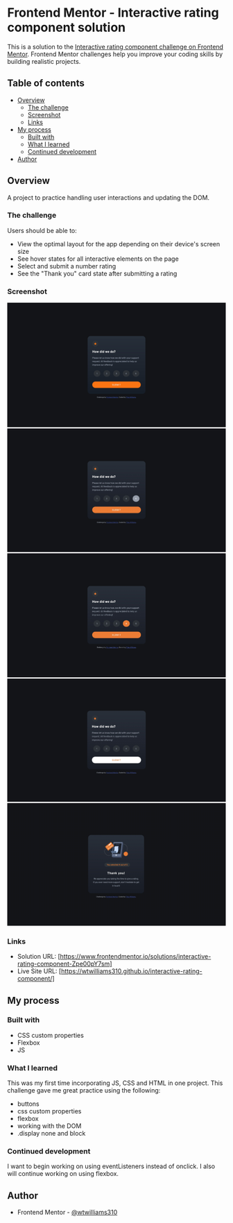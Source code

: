 # Frontend Mentor - Interactive rating component solution

This is a solution to the [Interactive rating component challenge on Frontend Mentor](https://www.frontendmentor.io/challenges/interactive-rating-component-koxpeBUmI). Frontend Mentor challenges help you improve your coding skills by building realistic projects. 

## Table of contents

- [Overview](#overview)
  - [The challenge](#the-challenge)
  - [Screenshot](#screenshot)
  - [Links](#links)
- [My process](#my-process)
  - [Built with](#built-with)
  - [What I learned](#what-i-learned)
  - [Continued development](#continued-development)
- [Author](#author)

## Overview

A project to practice handling user interactions and updating the DOM.

### The challenge

Users should be able to:

- View the optimal layout for the app depending on their device's screen size
- See hover states for all interactive elements on the page
- Select and submit a number rating
- See the "Thank you" card state after submitting a rating

### Screenshot

![](project-screenshots/screenshot-1.jpg?raw=true)
![](project-screenshots/screenshot-3.jpg?raw=true)
![](project-screenshots/screenshot-4.jpg?raw=true)
![](project-screenshots/screenshot-5.jpg?raw=true)
![](project-screenshots/screenshot-6.jpg?raw=true)


### Links

- Solution URL: [https://www.frontendmentor.io/solutions/interactive-rating-component-Zpe00pY7sm]
- Live Site URL: [https://wtwilliams310.github.io/interactive-rating-component/]

## My process

### Built with

- CSS custom properties
- Flexbox
- JS

### What I learned

This was my first time incorporating JS, CSS and HTML in one project. This challenge gave me great practice using the following:
- buttons
- css custom properties
- flexbox
- working with the DOM
- .display none and block


### Continued development

I want to begin working on using eventListeners instead of onclick. I also will continue working on using flexbox.


## Author

- Frontend Mentor - [@wtwilliams310](https://www.frontendmentor.io/profile/wtwilliams310)
